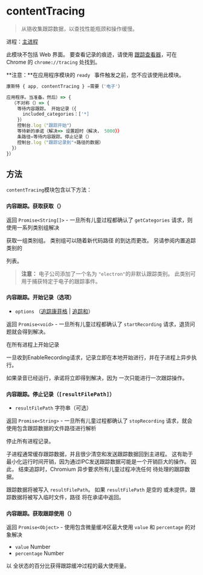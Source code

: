 # contentTracing

> 从铬收集跟踪数据，以查找性能瓶颈和操作缓慢。

进程：[主进程](../glossary.md#main-process)

此模块不包括 Web 界面。 要查看记录的痕迹，请使用 [跟踪查看器][]，可在 Chrome 的 `chrome://tracing` 处找到。

**注意：**在应用程序模块的 `ready ` 事件触发之前，您不应该使用此模块。

```javascript
康斯特 { app, contentTracing } =需要（'电子'）

应用程序。当准备。然后）=> {
  （不对称（）=> {
    等待内容跟踪。 开始记录（{
      included_categories：['*]
    }）
    控制台.log（"跟踪开始"）
    等待新的承诺（解决=> 设置超时（解决， 5000））
    条路径=等待内容跟踪。停止记录（）
    控制台.log（"跟踪记录到"+路径的数据）
  }）
}）
```

## 方法

`contentTracing`模块包含以下方法：

### `内容跟踪。获取获取（）`

返回 `Promise<String[]>` - 一旦所有儿童过程都确认了 `getCategories` 请求，则使用一系列类别组解决

获取一组类别组。 类别组可以随着新代码路径 的到达而更改。 另请参阅</a>内置追踪 类别的

列表。</p> 



> **注意：** 电子公司添加了一个名为 `"electron"`的非默认跟踪类别。 此类别可用于捕获特定于电子的跟踪事件。



### `内容跟踪。开始记录（选项）`

* `options` （[追踪康菲格](structures/trace-config.md) | [追踪和](structures/trace-categories-and-options.md)）

返回 `Promise<void>` - 一旦所有儿童过程都确认了 `startRecording` 请求，退货问题就会得到解决。

在所有进程上开始记录

一旦收到EnableRecording请求，记录立即在本地开始进行，并在子进程上异步执行。

如果录音已经运行，承诺将立即得到解决，因为 一次只能进行一次跟踪操作。



### `内容跟踪。停止记录（[resultFilePath]）`

* `resultFilePath` 字符串（可选）

返回 `Promise<String>` - 一旦所有儿童过程都确认了 `stopRecording` 请求，就会使用包含跟踪数据的文件路径进行解析

停止所有进程记录。

子进程通常缓存跟踪数据，并且很少清空和发送跟踪数据回到主进程。 这有助于最小化运行时间开销，因为通过IPC发送跟踪数据可能是一个开销巨大的操作。 因此， 结束追踪时，Chromium 异步要求所有儿童过程冲洗任何 待处理的跟踪数据。

跟踪数据将被写入 `resultFilePath`。 如果 `resultFilePath` 是空的 或未提供，跟踪数据将被写入临时文件，路径 将在承诺中返回。



### `内容跟踪。获取跟踪使用（）`

返回 `Promise<Object>` - 使用包含微量缓冲区最大使用 `value` 和 `percentage` 的对象解决

* `value` Number
* `percentage` Number

以 全状态的百分比获得跟踪缓冲过程的最大使用量。

[跟踪查看器]: https://chromium.googlesource.com/catapult/+/HEAD/tracing/README.md
